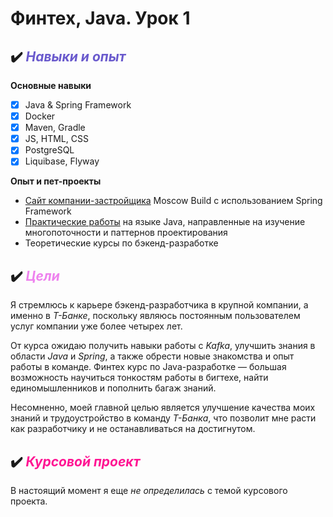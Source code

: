 # Финтех, Java. Урок 1

## ✔️ <span style="color:slateblue">*Навыки и опыт*</span>

**Основные навыки**

- [x] Java & Spring Framework
- [x] Docker
- [x] Maven, Gradle
- [x] JS, HTML, CSS
- [x] PostgreSQL
- [x] Liquibase, Flyway

**Опыт и пет-проекты**

- [Сайт компании-застройщика](https://github.com/diamovements/developer-company) Moscow Build с использованием Spring Framework
- [Практические работы](https://github.com/diamovements/java-practices) на языке Java, направленные на изучение многопоточности и паттернов проектирования
- Теоретические курсы по бэкенд-разработке

## ✔️ <span style="color:violet">*Цели*</span>

Я стремлюсь к карьере бэкенд-разработчика в крупной компании, а именно в *Т-Банке*, поскольку являюсь постоянным пользователем услуг компании уже более четырех лет.

От курса ожидаю получить навыки работы с *Kafka*, улучшить знания в области *Java* и *Spring*, а также обрести новые знакомства и опыт работы в команде. Финтех курс по Java-разработке — большая возможность научиться тонкостям работы в бигтехе, найти единомышленников и пополнить багаж знаний.

Несомненно, моей главной целью является улучшение качества моих знаний и трудоустройство в команду *Т-Банка*, что позволит мне расти как разработчику и не останавливаться на достигнутом.

## ✔️ <span style="color:deeppink">*Курсовой проект*</span>

В настоящий момент я еще *не определилась* с темой курсового проекта.

